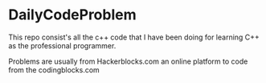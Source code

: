 # DailyCodeProblem


This repo consist's all the c++ code that I have been doing for learning C++ as the professional programmer.

Problems are usually from Hackerblocks.com an online platform to code from the codingblocks.com 
